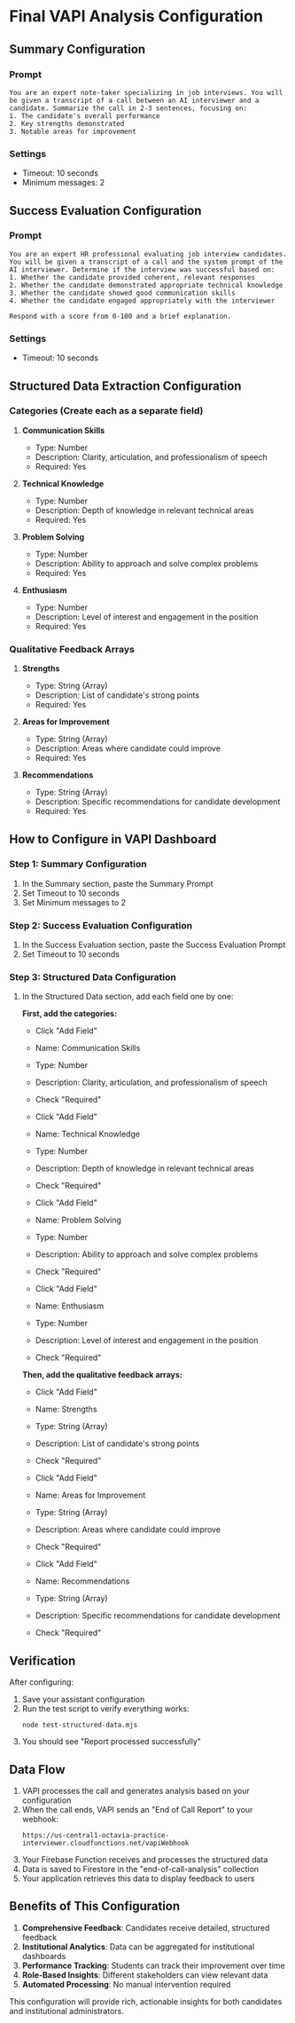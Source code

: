 # Final VAPI Analysis Configuration

## Summary Configuration

### Prompt
```
You are an expert note-taker specializing in job interviews. You will be given a transcript of a call between an AI interviewer and a candidate. Summarize the call in 2-3 sentences, focusing on:
1. The candidate's overall performance
2. Key strengths demonstrated
3. Notable areas for improvement
```

### Settings
- Timeout: 10 seconds
- Minimum messages: 2

## Success Evaluation Configuration

### Prompt
```
You are an expert HR professional evaluating job interview candidates. You will be given a transcript of a call and the system prompt of the AI interviewer. Determine if the interview was successful based on:
1. Whether the candidate provided coherent, relevant responses
2. Whether the candidate demonstrated appropriate technical knowledge
3. Whether the candidate showed good communication skills
4. Whether the candidate engaged appropriately with the interviewer

Respond with a score from 0-100 and a brief explanation.
```

### Settings
- Timeout: 10 seconds

## Structured Data Extraction Configuration

### Categories (Create each as a separate field)

1. **Communication Skills**
   - Type: Number
   - Description: Clarity, articulation, and professionalism of speech
   - Required: Yes

2. **Technical Knowledge**
   - Type: Number
   - Description: Depth of knowledge in relevant technical areas
   - Required: Yes

3. **Problem Solving**
   - Type: Number
   - Description: Ability to approach and solve complex problems
   - Required: Yes

4. **Enthusiasm**
   - Type: Number
   - Description: Level of interest and engagement in the position
   - Required: Yes

### Qualitative Feedback Arrays

1. **Strengths**
   - Type: String (Array)
   - Description: List of candidate's strong points
   - Required: Yes

2. **Areas for Improvement**
   - Type: String (Array)
   - Description: Areas where candidate could improve
   - Required: Yes

3. **Recommendations**
   - Type: String (Array)
   - Description: Specific recommendations for candidate development
   - Required: Yes

## How to Configure in VAPI Dashboard

### Step 1: Summary Configuration
1. In the Summary section, paste the Summary Prompt
2. Set Timeout to 10 seconds
3. Set Minimum messages to 2

### Step 2: Success Evaluation Configuration
1. In the Success Evaluation section, paste the Success Evaluation Prompt
2. Set Timeout to 10 seconds

### Step 3: Structured Data Configuration
1. In the Structured Data section, add each field one by one:
   
   **First, add the categories:**
   - Click "Add Field"
   - Name: Communication Skills
   - Type: Number
   - Description: Clarity, articulation, and professionalism of speech
   - Check "Required"
   
   - Click "Add Field"
   - Name: Technical Knowledge
   - Type: Number
   - Description: Depth of knowledge in relevant technical areas
   - Check "Required"
   
   - Click "Add Field"
   - Name: Problem Solving
   - Type: Number
   - Description: Ability to approach and solve complex problems
   - Check "Required"
   
   - Click "Add Field"
   - Name: Enthusiasm
   - Type: Number
   - Description: Level of interest and engagement in the position
   - Check "Required"
   
   **Then, add the qualitative feedback arrays:**
   - Click "Add Field"
   - Name: Strengths
   - Type: String (Array)
   - Description: List of candidate's strong points
   - Check "Required"
   
   - Click "Add Field"
   - Name: Areas for Improvement
   - Type: String (Array)
   - Description: Areas where candidate could improve
   - Check "Required"
   
   - Click "Add Field"
   - Name: Recommendations
   - Type: String (Array)
   - Description: Specific recommendations for candidate development
   - Check "Required"

## Verification

After configuring:
1. Save your assistant configuration
2. Run the test script to verify everything works:
   ```
   node test-structured-data.mjs
   ```
3. You should see "Report processed successfully"

## Data Flow

1. VAPI processes the call and generates analysis based on your configuration
2. When the call ends, VAPI sends an "End of Call Report" to your webhook:
   ```
   https://us-central1-octavia-practice-interviewer.cloudfunctions.net/vapiWebhook
   ```
3. Your Firebase Function receives and processes the structured data
4. Data is saved to Firestore in the "end-of-call-analysis" collection
5. Your application retrieves this data to display feedback to users

## Benefits of This Configuration

1. **Comprehensive Feedback**: Candidates receive detailed, structured feedback
2. **Institutional Analytics**: Data can be aggregated for institutional dashboards
3. **Performance Tracking**: Students can track their improvement over time
4. **Role-Based Insights**: Different stakeholders can view relevant data
5. **Automated Processing**: No manual intervention required

This configuration will provide rich, actionable insights for both candidates and institutional administrators.